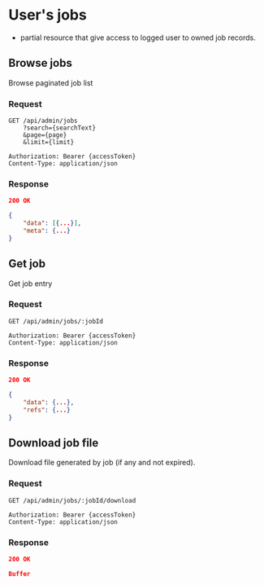 # User's jobs

- partial resource that give access to logged user to owned job records.

## Browse jobs

Browse paginated job list

### Request

```http
GET /api/admin/jobs
    ?search={searchText}
    &page={page}
    &limit={limit}

Authorization: Bearer {accessToken}
Content-Type: application/json
```

### Response

```json
200 OK

{
    "data": [{...}],
    "meta": {...}
}
```

## Get job

Get job entry

### Request

```http
GET /api/admin/jobs/:jobId

Authorization: Bearer {accessToken}
Content-Type: application/json
```

### Response

```json
200 OK

{
    "data": {...},
    "refs": {...}
}
```

## Download job file

Download file generated by job (if any and not expired).

### Request

```http
GET /api/admin/jobs/:jobId/download

Authorization: Bearer {accessToken}
Content-Type: application/json
```

### Response

```json
200 OK

Buffer
```

